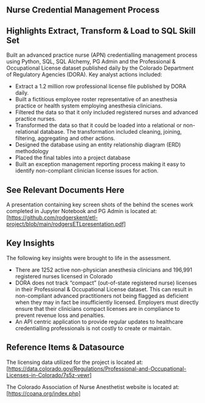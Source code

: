 ## Nurse Credential Management Process
## Highlights Extract, Transform & Load to SQL Skill Set
Built an advanced practice nurse (APN) credentialling management process using Python, SQL, SQL Alchemy, PG Admin and the Professional & Occupational License dataset published daily by the Colorado Department of Regulatory Agencies (DORA). Key analyst actions included:
* []()Extract a 1.2 million row professional license file published by DORA daily.
* []()Built a fictitious employee roster representative of an anesthesia practice or health system employing anesthesia clinicians.
* []()Filtered the data so that it only included registered nurses and advanced practice nurses. 
* []()Transformed the data so that it could be loaded into a relational or non-relational database. The transformation included cleaning, joining, filtering, aggregating and other actions. 
* []()Designed the database using an entity relationship diagram (ERD) methodology
* []()Placed the final tables into a project database
* []()Built an exception management reporting process making it easy to identify non-compliant clinician license issues for action.

## See Relevant Documents Here
A presentation containing key screen shots of the behind the scenes work completed in Jupyter Notebook and PG Admin is located at: [https://github.com/rodgerskent/etl-project/blob/main/rodgersETLpresentation.pdf]

## Key Insights
The following key insights were brought to life in the assessment.
* []()There are 1252 active non-physician anesthesia clinicians and 196,991 registered nurses licensed in Colorado 
* []()DORA does not track “compact” (out-of-state registered nurse) licenses in their Professional & Occupational License dataset. This can result in non-compliant advanced practitioners not being flagged as deficient when they may in fact be insufficiently licensed. Employers must directly ensure that their clinicians compact licenses are in compliance to prevent revenue loss and penalties.  
* []()An API centric application to provide regular updates to healthcare credentialling professionals is not costly to create or maintain. 

## Reference Items & Datasource
The licensing data utilized for the project is located at: [https://data.colorado.gov/Regulations/Professional-and-Occupational-Licenses-in-Colorado/7s5z-vewr]

The Colorado Association of Nurse Anesthetist website is located at: [https://coana.org/index.php]
